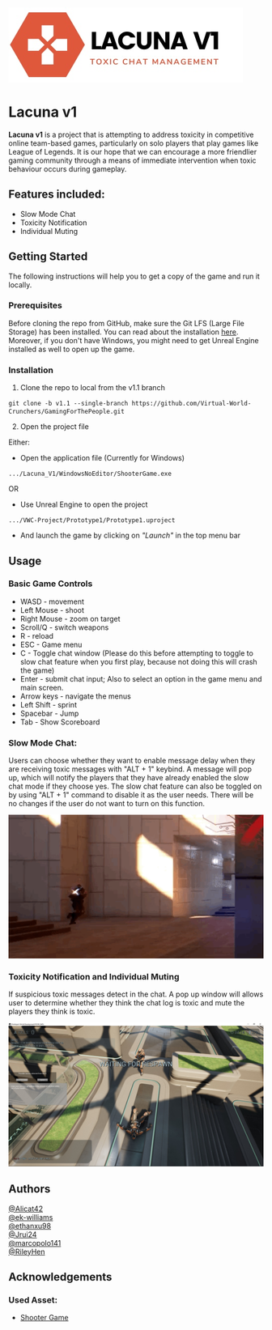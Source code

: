 ![](https://github.com/Virtual-World-Crunchers/GamingForThePeople/blob/wiki/VWC-Project/Prototype1/title.jpg?raw=true)

# Lacuna v1

**Lacuna v1** is a project that is attempting to address toxicity in competitive online team-based games, particularly on solo players that play games like League of Legends. It is our hope that we can encourage a more friendlier gaming community through a means of immediate intervention when toxic behaviour occurs during gameplay.


## Features included:
* Slow Mode Chat
* Toxicity Notification
* Individual Muting


## Getting Started
The following instructions will help you to get a copy  of the game and run it locally.

### Prerequisites 
Before cloning the repo from GitHub, make sure the Git LFS (Large File Storage) has been installed.  You can read about the installation [here](https://docs.github.com/en/repositories/working-with-files/managing-large-files/installing-git-large-file-storage). Moreover, if you don't have Windows, you might need to get Unreal Engine installed as well to open up the game.

### Installation
1. Clone the repo to local from the v1.1 branch
```shell
git clone -b v1.1 --single-branch https://github.com/Virtual-World-Crunchers/GamingForThePeople.git 
```

2. Open the project file <br>

Either:


* Open the application file (Currently for Windows) <br>
```shell
.../Lacuna_V1/WindowsNoEditor/ShooterGame.exe
```

OR

* Use Unreal Engine to open the project <br>
```shell
.../VWC-Project/Prototype1/Prototype1.uproject
```
* And launch the game by clicking on _"Launch"_ in the top menu bar


## Usage

### Basic Game Controls
* WASD - movement
* Left Mouse - shoot
* Right Mouse - zoom on target
* Scroll/Q - switch weapons
* R - reload
* ESC - Game menu
* C - Toggle chat window (Please do this before attempting to toggle to slow chat feature when you first play, because not doing this will crash the game)
* Enter - submit chat input; Also to select an option in the game menu and main screen.
* Arrow keys - navigate the menus
* Left Shift - sprint
* Spacebar - Jump
* Tab - Show Scoreboard

### Slow Mode Chat:
Users can choose whether they want to enable message delay when they are receiving toxic messages with "ALT + 1" keybind. A message will pop up, which will notify the players that they have already enabled the slow chat mode if they choose yes. The slow chat feature can also be toggled on by using "ALT + 1" command to disable it as the user needs. There will be no changes if the user do not want to turn on this function. 

![](https://github.com/Virtual-World-Crunchers/GamingForThePeople/blob/wiki/wiki/usage_1.GIF?raw=true)

### Toxicity Notification and Individual Muting
If suspicious toxic messages detect in the chat. A pop up window will allows user to determine whether they think the chat log is toxic and mute the players they think is toxic.

![](https://github.com/Virtual-World-Crunchers/GamingForThePeople/blob/wiki/wiki/notifications.jpeg?raw=true)


## Authors
[@Alicat42](https://github.com/Alicat42)<br>
[@ek-williams](https://github.com/ek-williams)<br>
[@ethanxu98](https://github.com/ethanxu98)<br>
[@Jrui24](https://github.com/Jrui24)<br>
[@marcopolo141](https://github.com/marcopolo141)<br>
[@RileyHen](https://github.com/RileyHen)


## Acknowledgements
### Used Asset:
* [Shooter Game](https://github.com/Noesis/UE4-ShooterGame)
